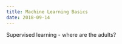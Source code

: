 ```yaml
---
title: Machine Learning Basics
date: 2018-09-14
---
```


Supervised learning - where are the adults?
